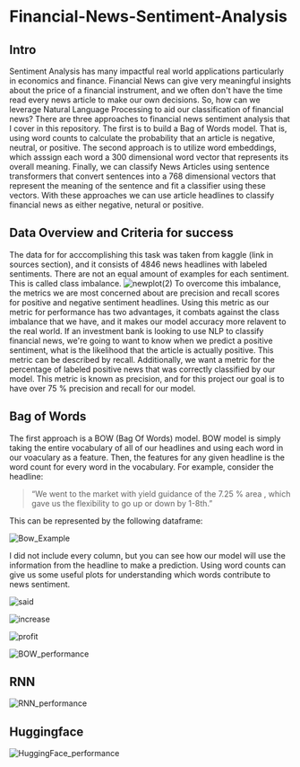 # Financial-News-Sentiment-Analysis
## Intro
Sentiment Analysis has many impactful real world applications particularly in economics and finance. Financial News can give very meaningful insights about the price of a financial instrument, and we often don't have the time read every news article to make our own decisions. So, how can we leverage Natural Language Processing to aid our classification of financial news? There are three approaches to financial news sentiment analysis that I cover in this repository. The first is to build a Bag of Words model. That is, using word counts to calculate the probability that an article is negative, neutral, or positive. The second approach is to utilize word embeddings, which asssign each word a 300 dimensional word vector that represents its overall meaning. Finally, we can classify News Articles using sentence transformers that convert sentences into a 768 dimensional vectors that represent the meaning of the sentence and fit a classifier using these vectors. With these approaches we can use article headlines to classify financial news as either negative, netural or positive. 

## Data Overview and Criteria for success

The data for for acccomplishing this task was taken from kaggle (link in sources section), and it consists of 4846 news headlines with labeled sentiments. There are not an equal amount of examples for each sentiment. This is called class imbalance.
![newplot(2)](https://user-images.githubusercontent.com/59036285/140618447-9263ee1a-72a1-4f51-9017-acfbde7b5244.png)
To overcome this imbalance, the metrics we are most concerned about are precision and recall scores for positive and negative sentiment headlines. Using this metric as our metric for performance has two advantages, it combats against the class imbalance that we have, and it makes our model accuracy more relavent to the real world. If an investment bank is looking to use NLP to classify financial news, we're going to want to know when we predict a positive sentiment, what is the likelihood that the article is actually positive. This metric can be described by recall. Additionally, we want a metric for the percentage of labeled positive news that was correctly classified by our model. This metric is known as precision, and for this project our goal is to have over 75 % precision and recall for our model.


## Bag of Words

The first approach is a BOW (Bag Of Words) model. BOW model is simply taking the entire vocabulary of all of our headlines and using each word in our voaculary as a feature. Then, the features for any given headline is the word count for every word in the vocabulary. For example, consider the headline:

>“We went to the market with yield guidance of the 7.25 % area , which gave us the flexibility to go up or down by 1-8th.”

This can be represented by the following dataframe:

![Bow_Example](https://user-images.githubusercontent.com/59036285/140618434-1329e887-d938-409c-b989-82e4438c214d.png)



I did not include every column, but you can see how our model will use the information from the headline to make a prediction. Using word counts can give us some useful plots for understanding which words contribute to news sentiment.

![said](https://user-images.githubusercontent.com/59036285/140618452-8550893e-028b-4dba-a56b-20eb714d3615.png)

![increase](https://user-images.githubusercontent.com/59036285/140618440-f2c10db5-4672-4965-89ce-06c1a5ba215a.png)

![profit](https://user-images.githubusercontent.com/59036285/140618449-43b5b793-a33c-4325-9bd8-b59ea7e6aeb9.png)

![BOW_performance](https://user-images.githubusercontent.com/59036285/140618437-dc311af8-35f5-4f43-bee4-9ce6c5fba0a7.png)

## RNN

![RNN_performance](https://user-images.githubusercontent.com/59036285/140618451-d3e5ccd2-7f26-417e-be6c-af5ac329fb35.png)

## Huggingface
![HuggingFace_performance](https://user-images.githubusercontent.com/59036285/140618439-2fdca539-357d-47dd-ac8a-08b239a48fac.png)
